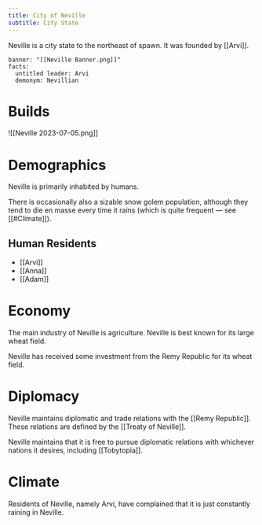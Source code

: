 ```yaml
---
title: City of Neville
subtitle: City State
---
```


Neville is a city state to the northeast of spawn. It was founded by [[Arvi]].

```infobox-nation
banner: "[[Neville Banner.png]]"
facts:
  untitled leader: Arvi
  demonym: Nevillian
```

# Builds

![[Neville 2023-07-05.png]]

# Demographics

Neville is primarily inhabited by humans.

There is occasionally also a sizable snow golem population, although they tend to die en masse every time it rains (which is quite frequent — see [[#Climate]]).

## Human Residents

- [[Arvi]]
- [[Anna]]
- [[Adam]]

# Economy
The main industry of Neville is agriculture. Neville is best known for its large wheat field.

Neville has received some investment from the Remy Republic for its wheat field.

# Diplomacy
Neville maintains diplomatic and trade relations with the [[Remy Republic]]. These relations are defined by the [[Treaty of Neville]].

Neville maintains that it is free to pursue diplomatic relations with whichever nations it desires, including [[Tobytopia]].

# Climate
Residents of Neville, namely Arvi, have complained that it is just constantly raining in Neville.